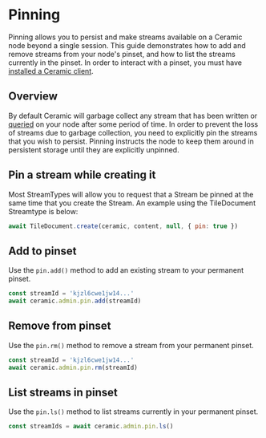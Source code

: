 # Pinning

Pinning allows you to persist and make streams available on a Ceramic node beyond a single session. This guide demonstrates how to add and remove streams from your node's pinset, and how to list the streams currently in the pinset. In order to interact with a pinset, you must have [installed a Ceramic client](./ceramic-http.md).

## Overview

By default Ceramic will garbage collect any stream that has been written or [queried](./queries.md) on your node after some period of time. In order to prevent the loss of streams due to garbage collection, you need to explicitly pin the streams that you wish to persist. Pinning instructs the node to keep them around in persistent storage until they are explicitly unpinned.

## **Pin a stream while creating it**

Most StreamTypes will allow you to request that a Stream be pinned at the same time that you create the Stream. An example using the TileDocument Streamtype is below:

```javascript
await TileDocument.create(ceramic, content, null, { pin: true })
```

## **Add to pinset**

Use the `pin.add()` method to add an existing stream to your permanent pinset.

```javascript
const streamId = 'kjzl6cwe1jw14...'
await ceramic.admin.pin.add(streamId)
```


## **Remove from pinset**

Use the `pin.rm()` method to remove a stream from your permanent pinset.

```javascript
const streamId = 'kjzl6cwe1jw14...'
await ceramic.admin.pin.rm(streamId)
```


## **List streams in pinset**

Use the `pin.ls()` method to list streams currently in your permanent pinset.

```javascript
const streamIds = await ceramic.admin.pin.ls()
```

